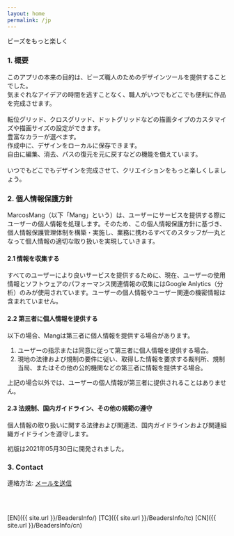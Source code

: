 ```yaml
---
layout: home
permalink: /jp
---
```


ビーズをもっと楽しく

<!--#### 快速索引

- <a href="#summary">概要</a>
- <a href="#guide">使用教程</a>
- <a href="#privacy">隐私政策</a>
- <a href="#contact">联系我们</a>
- <a href="#notice">通知</a>-->

<h3 id="summary">1. 概要
</h3>

このアプリの本来の目的は、ビーズ職人のためのデザインツールを提供することでした。<br>
気まぐれなアイデアの時間を逃すことなく、職人がいつでもどこでも便利に作品を完成させます。<br>
<br>
転位グリッド、クロスグリッド、ドットグリッドなどの描画タイプのカスタマイズや描画サイズの設定ができます。<br>
豊富なカラーが選べます。<br>
作成中に、デザインをローカルに保存できます。<br>
自由に編集、消去、パスの復元を元に戻すなどの機能を備えています。<br>
<br>
いつでもどこでもデザインを完成させて、クリエイションをもっと楽しくしましょう。

<!--
<h3 id="guide">使用教程
</h3>

#### 1. 笔记本的创建和配置

1. 通过本地CSV文件导入
2. 
#### 2. 练习开始
-->

<h3 id="privacy">2. 個人情報保護方針
</h3>

MarcosMang（以下「Mang」という）は、ユーザーにサービスを提供する際にユーザーの個人情報を処理します。そのため、この個人情報保護方針に基づき、個人情報保護管理体制を構築・実施し、業務に携わるすべてのスタッフが一丸となって個人情報の適切な取り扱いを実現していきます。

#### 2.1 情報を収集する
すべてのユーザーにより良いサービスを提供するために、現在、ユーザーの使用情報とソフトウェアのパフォーマンス関連情報の収集にはGoogle Anlytics（分析）のみが使用されています。ユーザーの個人情報やユーザー関連の機密情報は含まれていません。

#### 2.2 第三者に個人情報を提供する
以下の場合、Mangは第三者に個人情報を提供する場合があります。

1. ユーザーの指示または同意に従って第三者に個人情報を提供する場合。
2. 現地の法律および規制の要件に従い、取得した情報を要求する裁判所、規制当局、またはその他の公的機関などの第三者に情報を提供する場合。

上記の場合以外では、ユーザーの個人情報が第三者に提供されることはありません。

#### 2.3 法規制、国内ガイドライン、その他の規範の遵守
個人情報の取り扱いに関する法律および関連法、国内ガイドラインおよび関連組織ガイドラインを遵守します。

初版は2021年05月30日に開発されました。

<h3 id="contact">3. Contact
</h3>

連絡方法: <a href="mailto:lingfengmarskey@gmail.com?subject=Beaders アドバイザリー">メールを送信</a>

<br>
<br>

[EN]({{ site.url }}/BeadersInfo/)
[TC]({{ site.url }}/BeadersInfo/tc)
[CN]({{ site.url }}/BeadersInfo/cn)

<!--<h3 id="notice">4. 通知
</h3>
-->
<!--<h5 id="qa">常见问题</h5>
>  csv文件的格式要求?
> > 文件格式要求如下
-->
